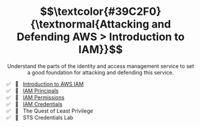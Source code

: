 <h1 align="center"> $$\textcolor{#39C2F0}{\textnormal{Attacking and Defending AWS > Introduction to IAM}}$$ </h1>

<p align="center">Understand the parts of the identity and access management service to set a good foundation for attacking and defending this service.</p>

✅ &nbsp; 🔗 &nbsp; [Introduction to AWS IAM](https://github.com/RosanaFSS/AWS-Attacking-and-Defending/blob/2-Introduction-to-IAM/1.%20Easy%20%F0%9F%94%97%20-%20Introduction%20to%20AWS%20IAM.md)<br>
✅ &nbsp; 🔗 &nbsp; [IAM Principals](https://github.com/RosanaFSS/AWS-Attacking-and-Defending/blob/2-Introduction-to-IAM/2%20.%20Medium%20%F0%9F%94%97%20-%20IAM%20Principals.md)<br>
✅ &nbsp; 🚩 &nbsp; [IAM Permissions](https://github.com/RosanaFSS/AWS-Attacking-and-Defending/blob/2-Introduction-to-IAM/3%20.%20Medium%20%F0%9F%94%97%20-%20IAM%20Permissions.md)<br>
✅ &nbsp; 🚩 &nbsp; [IAM Credentials](https://github.com/RosanaFSS/AWS-Attacking-and-Defending/blob/2-Introduction-to-IAM/4%20.%20Medium%20%F0%9F%94%97%20-%20IAM%20Credentials.md)<br>
✅ &nbsp; 🔗 &nbsp; The Quest of Least Privilege<br>
✅ &nbsp; 🔗 &nbsp; STS Credentials Lab<br>
